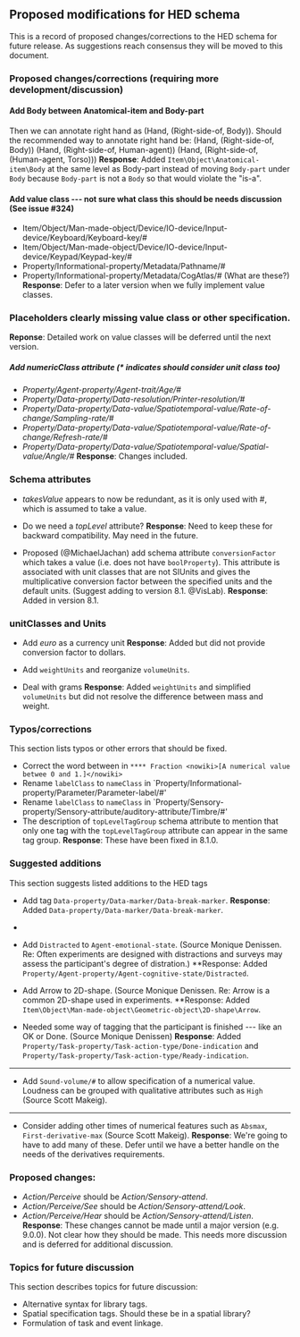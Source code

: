 ## Proposed modifications for HED schema

This is a record of proposed changes/corrections to the HED schema for future release. As suggestions reach consensus they will be moved to this document. 

### Proposed changes/corrections (requiring more development/discussion)

#### Add Body between Anatomical-item and Body-part
Then we can annotate right hand as (Hand, (Right-side-of, Body)).
Should the recommended way to annotate right hand be:
(Hand, (Right-side-of, Body))
(Hand, (Right-side-of, Human-agent))
(Hand, (Right-side-of, (Human-agent, Torso)))
**Response**:  Added `Item\Object\Anatomical-item\Body` at the same level as Body-part instead of moving `Body-part` under `Body` because `Body-part` is not a `Body` so that would violate the "is-a".

#### Add value class --- not sure what class this should be needs discussion (See issue #324)
- Item/Object/Man-made-object/Device/IO-device/Input-device/Keyboard/Keyboard-key/#
- Item/Object/Man-made-object/Device/IO-device/Input-device/Keypad/Keypad-key/#
- Property/Informational-property/Metadata/Pathname/#
- Property/Informational-property/Metadata/CogAtlas/# (What are these?)
**Response**:  Defer to a later version when we fully implement value classes.

### Placeholders clearly missing value class or other specification.
**Reponse**: Detailed work on value classes will be deferred until the next version.

##### Add numericClass attribute (* indicates should consider unit class too)
- *Property/Agent-property/Agent-trait/Age/#*
- *Property/Data-property/Data-resolution/Printer-resolution/#*
- *Property/Data-property/Data-value/Spatiotemporal-value/Rate-of-change/Sampling-rate/#*
- *Property/Data-property/Data-value/Spatiotemporal-value/Rate-of-change/Refresh-rate/#*
- *Property/Data-property/Data-value/Spatiotemporal-value/Spatial-value/Angle/#*
**Response**: Changes included.

### Schema attributes
- *takesValue* appears to now be redundant, as it is only used with #, which is assumed to take a value.
- Do we need a *topLevel* attribute?
**Response**: Need to keep these for backward compatibility. May need in the future.

- Proposed (@MichaelJachan) add schema attribute `conversionFactor` which takes a value
  (i.e. does not have `boolProperty`). This attribute is associated with unit classes 
  that are not SIUnits and gives the multiplicative conversion factor between the
  specified units and the default units.  (Suggest adding to version 8.1. @VisLab).
**Response**: Added in version 8.1.

### unitClasses and Units
- Add *euro* as a currency unit
**Response**: Added but did not provide conversion factor to dollars.

- Add `weightUnits` and reorganize `volumeUnits`.
- Deal with grams
**Response**: Added `weightUnits` and simplified `volumeUnits` but did not resolve the difference between mass and weight.

### Typos/corrections
This section lists typos or other errors that should be fixed.
- Correct the word between in `**** Fraction <nowiki>[A numerical value betwee 0 and 1.]</nowiki>`
- Rename `labelClass` to `nameClass` in `Property/Informational-property/Parameter/Parameter-label/#'
- Rename `labelClass` to `nameClass` in `Property/Sensory-property/Sensory-attribute/auditory-attribute/Timbre/#'
- The description of `topLevelTagGroup` schema attribute to mention that only one tag with the `topLevelTagGroup` attribute can appear in the same tag group.
**Response**: These have been fixed in 8.1.0.

### Suggested additions
This section suggests listed additions to the HED tags
- Add tag `Data-property/Data-marker/Data-break-marker`.
**Response**:  Added `Data-property/Data-marker/Data-break-marker`.
- 
- Add `Distracted` to `Agent-emotional-state`.  (Source Monique Denissen.  Re: Often experiments are designed with distractions and surveys may assess the participant's degree of distration.)
**Response: Added  `Property/Agent-property/Agent-cognitive-state/Distracted`.

- Add Arrow to 2D-shape. (Source Monique Denissen.  Re:  Arrow is a common 2D-shape used in experiments.
**Response: Added `Item\Object\Man-made-object\Geometric-object\2D-shape\Arrow`.

- Needed some way of tagging that the participant is finished --- like an OK or Done.  (Source Monique Denissen)
**Response**:  Added `Property/Task-property/Task-action-type/Done-indication` and `Property/Task-property/Task-action-type/Ready-indication`.

-------------------------------------------------------------------------------------------
- Add `Sound-volume/#` to allow specification of a numerical value. Loudness can be
grouped with qualitative attributes such as `High` (Source Scott Makeig).
----------------------------------------------------------------------------------------

- Consider adding other times of numerical features such as `Absmax`, `First-derivative-max`  (Source Scott Makeig).
**Response**: We're going to have to add many of these. Defer until we have a better handle on the needs of the derivatives requirements.

### Proposed changes:
- *Action/Perceive* should be *Action/Sensory-attend*.
- *Action/Perceive/See* should be *Action/Sensory-attend/Look*.
- *Action/Perceive/Hear* should be *Action/Sensory-attend/Listen*.
**Response**: These changes cannot be made until a major version (e.g. 9.0.0). Not clear how they should be made. This needs more discussion and is deferred for additional discussion.


### Topics for future discussion

This section describes topics for future discussion:

- Alternative syntax for library tags.
- Spatial specification tags.  Should these be in a spatial library?
- Formulation of task and event linkage.